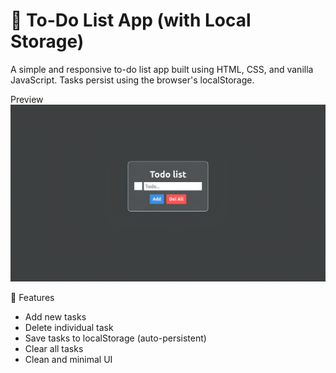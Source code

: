 # 📝 To-Do List App (with Local Storage)

A simple and responsive to-do list app built using HTML, CSS, and vanilla JavaScript. Tasks persist using the browser's localStorage.

Preview
<img src="Src/upscale.png">

🚀 Features

- Add new tasks
- Delete individual task
- Save tasks to localStorage (auto-persistent)
- Clear all tasks
- Clean and minimal UI
